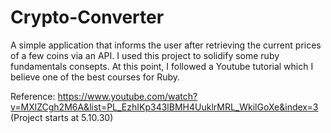 # Crypto-Converter
A simple application that informs the user after retrieving the current prices of a few coins via an API.
I used this project to solidify some ruby fundamentals consepts. 
At this point, I followed a Youtube tutorial which I believe one of the best courses for Ruby.

Reference: 
https://www.youtube.com/watch?v=MXlZCgh2M6A&list=PL_EzhIKp343lBMH4UuklrMRL_WkilGoXe&index=3
(Project starts at 5.10.30)
